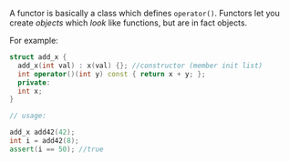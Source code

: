 A functor is basically a class which defines `operator()`. Functors let you create *objects* which _look_ like functions, but are in fact objects. 

For example: 

```c++
struct add_x {
  add_x(int val) : x(val) {}; //constructor (member init list)
  int operator()(int y) const { return x + y; };
  private:
  int x;
}

// usage:

add_x add42(42);
int i = add42(8);
assert(i == 50); //true 
```